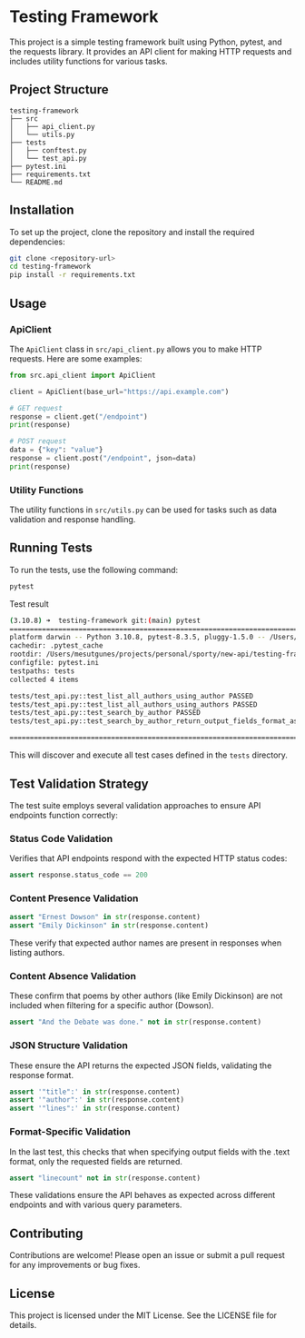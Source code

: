 # Testing Framework

This project is a simple testing framework built using Python, pytest, and the requests library. It provides an API client for making HTTP requests and includes utility functions for various tasks.

## Project Structure

```
testing-framework
├── src
│   ├── api_client.py
│   └── utils.py
├── tests
│   ├── conftest.py
│   └── test_api.py
├── pytest.ini
├── requirements.txt
└── README.md
```

## Installation

To set up the project, clone the repository and install the required dependencies:

```bash
git clone <repository-url>
cd testing-framework
pip install -r requirements.txt
```

## Usage

### ApiClient

The `ApiClient` class in `src/api_client.py` allows you to make HTTP requests. Here are some examples:

```python
from src.api_client import ApiClient

client = ApiClient(base_url="https://api.example.com")

# GET request
response = client.get("/endpoint")
print(response)

# POST request
data = {"key": "value"}
response = client.post("/endpoint", json=data)
print(response)
```

### Utility Functions

The utility functions in `src/utils.py` can be used for tasks such as data validation and response handling.

## Running Tests

To run the tests, use the following command:

```bash
pytest
```

Test result
```bash
(3.10.8) ➜  testing-framework git:(main) pytest
====================================================================================== test session starts ======================================================================================
platform darwin -- Python 3.10.8, pytest-8.3.5, pluggy-1.5.0 -- /Users/mesutgunes/.pyenv/versions/3.10.8/bin/python
cachedir: .pytest_cache
rootdir: /Users/mesutgunes/projects/personal/sporty/new-api/testing-framework
configfile: pytest.ini
testpaths: tests
collected 4 items                                                                                                                                                                               

tests/test_api.py::test_list_all_authors_using_author PASSED                                                                                                                              [ 25%]
tests/test_api.py::test_list_all_authors_using_authors PASSED                                                                                                                             [ 50%]
tests/test_api.py::test_search_by_author PASSED                                                                                                                                           [ 75%]
tests/test_api.py::test_search_by_author_return_output_fields_format_as_text PASSED                                                                                                       [100%]

======================================================================================= 4 passed in 3.84s =======================================================================================
```

This will discover and execute all test cases defined in the `tests` directory.

## Test Validation Strategy

The test suite employs several validation approaches to ensure API endpoints function correctly:

### Status Code Validation
Verifies that API endpoints respond with the expected HTTP status codes:
```python
assert response.status_code == 200
```

### Content Presence Validation
```python
assert "Ernest Dowson" in str(response.content)
assert "Emily Dickinson" in str(response.content)
```
These verify that expected author names are present in responses when listing authors.

### Content Absence Validation
These confirm that poems by other authors (like Emily Dickinson) are not included when filtering for a specific author (Dowson).
```python
assert "And the Debate was done." not in str(response.content)
```

### JSON Structure Validation
These ensure the API returns the expected JSON fields, validating the response format.
```python
assert '"title":' in str(response.content)
assert '"author":' in str(response.content)
assert '"lines":' in str(response.content)
```

### Format-Specific Validation
In the last test, this checks that when specifying output fields with the .text format, only the requested fields are returned.
```python
assert "linecount" not in str(response.content)
```

These validations ensure the API behaves as expected across different endpoints and with various query parameters.


## Contributing

Contributions are welcome! Please open an issue or submit a pull request for any improvements or bug fixes.

## License

This project is licensed under the MIT License. See the LICENSE file for details.